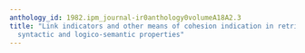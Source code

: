 ```yaml
---
anthology_id: 1982.ipm_journal-ir0anthology0volumeA18A2.3
title: "Link indicators and other means of cohesion indication in retrieval languages\u2013\
  syntactic and logico-semantic properties"
---
```


